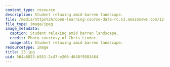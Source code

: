 ```yaml
---
content_type: resource
description: Student relaxing amid barren landscape.
file: /media/https%3A/open-learning-course-data-rc.s3.amazonaws.com/12-753-geodynamics-seminar-spring-2006/564a6023b5512c47e2604648f9583464_23.jpg
file_type: image/jpeg
image_metadata:
  caption: Student relaxing amid barren landscape.
  credit: Photo courtesy of Chris Linder.
  image-alt: Student relaxing amid barren landscape.
resourcetype: Image
title: 23.jpg
uid: 564a6023-b551-2c47-e260-4648f9583464
---
```

